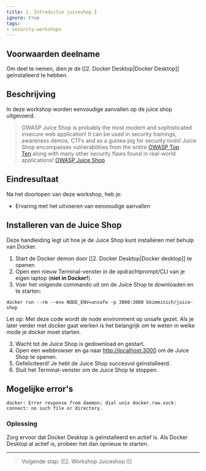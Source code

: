 ```yaml
---
title: 1. Introductie juiceshop I
ignore: true
tags: 
- security-workshops
---
```


## Voorwaarden deelname
Om deel te nemen, dien je de [[2. Docker Desktop|Docker Desktop]] geïnstalleerd te hebben.
## Beschrijving
In deze workshop worden eenvoudige aanvallen op de juice shop uitgevoerd. 

> OWASP Juice Shop is probably the most modern and sophisticated insecure web application! It can be used in security trainings, awareness demos, CTFs and as a guinea pig for security tools! Juice Shop encompasses vulnerabilities from the entire [OWASP Top Ten](https://owasp.org/www-project-top-ten) along with many other security flaws found in real-world applications! [OWASP Juice Shop](https://owasp.org/www-project-juice-shop/)
## Eindresultaat
Na het doorlopen van deze workshop, heb je:
- Ervaring met het uitvoeren van eenvoudige aanvallen
## Installeren van de Juice Shop
Deze handleiding legt uit hoe je de Juice Shop kunt installeren met behulp van Docker.
1. Start de Docker demon door [[2. Docker Desktop|Docker desktop]] te openen
2. Open een nieuw Terminal-venster in de opdrachtprompt/CLI van je eigen laptop (**niet in Docker!**).
3. Voer het volgende commando uit om de Juice Shop te downloaden en te starten:
```
docker run --rm --env NODE_ENV=unsafe -p 3000:3000 bkimminich/juice-shop
```
Let op: Met deze code wordt de node environment op unsafe gezet. Als je later verder met docker gaat werken is het belangrijk om te weten in welke mode je docker moet starten.

3. Wacht tot de Juice Shop is gedownload en gestart.
4. Open een webbrowser en ga naar [http://localhost:3000](http://localhost:3000) om de Juice Shop te openen.
5. Gefeliciteerd! Je hebt de Juice Shop succesvol geïnstalleerd.
6. Sluit het Terminal-venster om de Juice Shop te stoppen.
## Mogelijke error's
```
docker: Error response from daemon: dial unix docker.raw.sock: connect: no such file or directory.
```
### Oplossing
Zorg ervoor dat Docker Desktop is geïnstalleerd en actief is. Als Docker Desktop al actief is, probeer het dan opnieuw te starten.

---
> Volgende stap: [[2. Workshop Juiceshop I]]
